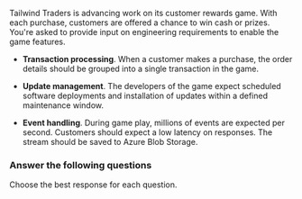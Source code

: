 



Tailwind Traders is advancing work on its customer rewards game. With each purchase, customers are offered a chance to win cash or prizes. You're asked to provide input on engineering requirements to enable the game features. 

- **Transaction processing**. When a customer makes a purchase, the order details should be grouped into a single transaction in the game.  

- **Update management**. The developers of the game expect scheduled software deployments and installation of updates within a defined maintenance window.

- **Event handling**. During game play, millions of events are expected per second. Customers should expect a low latency on responses. The stream should be saved to Azure Blob Storage.

### Answer the following questions

Choose the best response for each question.